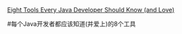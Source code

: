 [Eight Tools Every Java Developer Should Know (and Love)](https://dzone.com/articles/eight-tools-every-java-developer-should-know-and-l)

#每个Java开发者都应该知道(并爱上)的8个工具